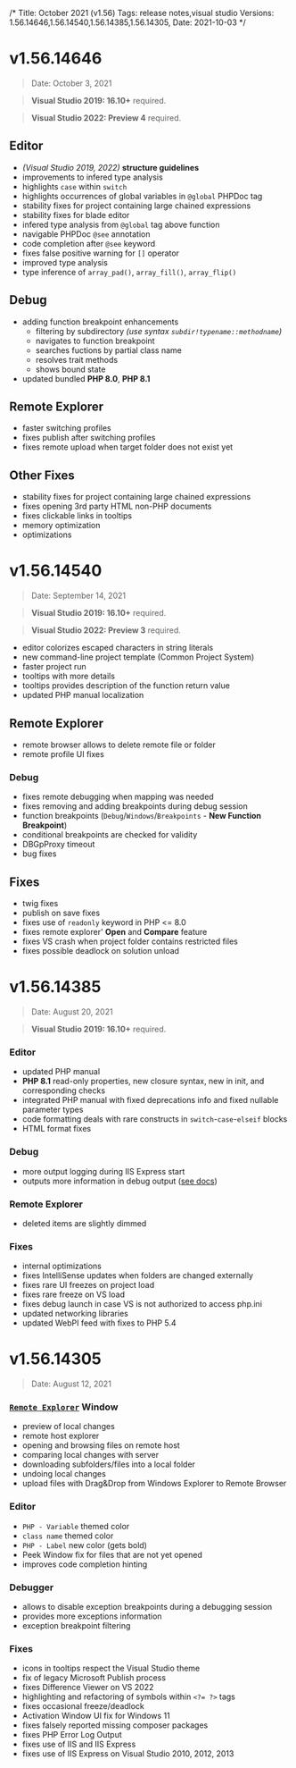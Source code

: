 /*
Title: October 2021 (v1.56)
Tags: release notes,visual studio
Versions: 1.56.14646,1.56.14540,1.56.14385,1.56.14305,
Date: 2021-10-03
*/

# v1.56.14646
> Date: October 3, 2021

> **Visual Studio 2019: 16.10+** required.

> **Visual Studio 2022: Preview 4** required.

## Editor

- *(Visual Studio 2019, 2022)* **structure guidelines**
- improvements to infered type analysis
- highlights `case` within `switch`
- highlights occurrences of global variables in `@global` PHPDoc tag
- stability fixes for project containing large chained expressions
- stability fixes for blade editor
- infered type analysis from `@global` tag above function
- navigable PHPDoc `@see` annotation
- code completion after `@see` keyword
- fixes false positive warning for `[]` operator
- improved type analysis
- type inference of `array_pad()`, `array_fill()`, `array_flip()`

## Debug

- adding function breakpoint enhancements
  - filtering by subdirectory *(use syntax `subdir!typename::methodname`)*
  - navigates to function breakpoint
  - searches fuctions by partial class name
  - resolves trait methods
  - shows bound state
- updated bundled **PHP 8.0**, **PHP 8.1**

## Remote Explorer

- faster switching profiles
- fixes publish after switching profiles
- fixes remote upload when target folder does not exist yet

## Other Fixes

- stability fixes for project containing large chained expressions
- fixes opening 3rd party HTML non-PHP documents
- fixes clickable links in tooltips
- memory optimization
- optimizations

# v1.56.14540
> Date: September 14, 2021

> **Visual Studio 2019: 16.10+** required.

> **Visual Studio 2022: Preview 3** required.

- editor colorizes escaped characters in string literals
- new command-line project template (Common Project System)
- faster project run
- tooltips with more details
- tooltips provides description of the function return value
- updated PHP manual localization

## Remote Explorer

- remote browser allows to delete remote file or folder
- remote profile UI fixes

### Debug

- fixes remote debugging when mapping was needed
- fixes removing and adding breakpoints during debug session
- function breakpoints (`Debug`/`Windows`/`Breakpoints` - **New Function Breakpoint**)
- conditional breakpoints are checked for validity
- DBGpProxy timeout
- bug fixes

## Fixes

- twig fixes
- publish on save fixes
- fixes use of `readonly` keyword in PHP &lt;= 8.0
- fixes remote explorer' **Open** and **Compare** feature
- fixes VS crash when project folder contains restricted files
- fixes possible deadlock on solution unload

# v1.56.14385
> Date: August 20, 2021

> **Visual Studio 2019: 16.10+** required.

### Editor

- updated PHP manual
- **PHP 8.1** read-only properties, new closure syntax, new in init, and corresponding checks
- integrated PHP manual with fixed deprecations info and fixed nullable parameter types
- code formatting deals with rare constructs in `switch`-`case`-`elseif` blocks
- HTML format fixes

### Debug

- more output logging during IIS Express start
- outputs more information in debug output ([see docs](https://docs.devsense.com/vs/debugging/output))

### Remote Explorer

- deleted items are slightly dimmed

### Fixes

- internal optimizations
- fixes IntelliSense updates when folders are changed externally
- fixes rare UI freezes on project load
- fixes rare freeze on VS load
- fixes debug launch in case VS is not authorized to access php.ini
- updated networking libraries
- updated WebPI feed with fixes to PHP 5.4

# v1.56.14305
> Date: August 12, 2021

### [`Remote Explorer`](https://docs.devsense.com/vs/project/remote-explorer) Window

- preview of local changes
- remote host explorer
- opening and browsing files on remote host
- comparing local changes with server
- downloading subfolders/files into a local folder
- undoing local changes
- upload files with Drag&Drop from Windows Explorer to Remote Browser

### Editor

- `PHP - Variable` themed color
- `class name` themed color
- `PHP - Label` new color (gets bold)
- Peek Window fix for files that are not yet opened
- improves code completion hinting

### Debugger

- allows to disable exception breakpoints during a debugging session
- provides more exceptions information
- exception breakpoint filtering

### Fixes

- icons in tooltips respect the Visual Studio theme
- fix of legacy Microsoft Publish process
- fixes Difference Viewer on VS 2022
- highlighting and refactoring of symbols within `<?= ?>` tags
- fixes occasional freeze/deadlock
- Activation Window UI fix for Windows 11
- fixes falsely reported missing composer packages
- fixes PHP Error Log Output
- fixes use of IIS and IIS Express
- fixes use of IIS Express on Visual Studio 2010, 2012, 2013

